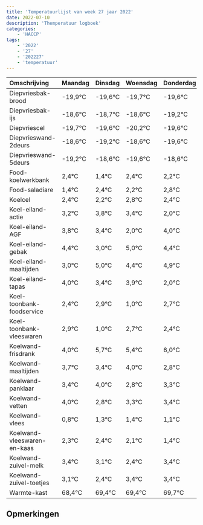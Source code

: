 ```yaml
---
title: 'Temperatuurlijst van week 27 jaar 2022'
date: 2022-07-10
description: 'Themperatuur logboek'
categories:
    - 'HACCP'
tags:
    - '2022'
    - '27'
    - '202227'
    - 'temperatuur'
---
```

|Omschrijving|Maandag|Dinsdag|Woensdag|Donderdag|Vrijdag|Zaterdag|Zondag|
|:---|:---|:---|:---|:---|:---|:---|:---|
|Diepvriesbak-brood|-19,9°C|-19,6°C|-19,7°C|-19,6°C|-20,2°C|-19,6°C|-20,6°C|
|Diepvriesbak-ijs|-18,6°C|-18,7°C|-18,6°C|-19,2°C|-18,6°C|-19,6°C|-18,6°C|
|Diepvriescel|-19,7°C|-19,6°C|-20,2°C|-19,6°C|-20,6°C|-19,6°C|-19,8°C|
|Diepvrieswand-2deurs|-18,6°C|-19,2°C|-18,6°C|-19,6°C|-18,6°C|-18,8°C|-18,2°C|
|Diepvrieswand-5deurs|-19,2°C|-18,6°C|-19,6°C|-18,6°C|-18,8°C|-18,2°C|-18,6°C|
|Food-koelwerkbank|2,4°C|1,4°C|2,4°C|2,2°C|2,8°C|2,4°C|1,0°C|
|Food-saladiare|1,4°C|2,4°C|2,2°C|2,8°C|2,4°C|1,0°C|3,0°C|
|Koelcel|2,4°C|2,2°C|2,8°C|2,4°C|1,0°C|3,0°C|2,4°C|
|Koel-eiland-actie|3,2°C|3,8°C|3,4°C|2,0°C|4,0°C|3,4°C|3,9°C|
|Koel-eiland-AGF|3,8°C|3,4°C|2,0°C|4,0°C|3,4°C|3,9°C|2,0°C|
|Koel-eiland-gebak|4,4°C|3,0°C|5,0°C|4,4°C|4,9°C|3,0°C|4,7°C|
|Koel-eiland-maaltijden|3,0°C|5,0°C|4,4°C|4,9°C|3,0°C|4,7°C|4,4°C|
|Koel-eiland-tapas|4,0°C|3,4°C|3,9°C|2,0°C|3,7°C|3,4°C|4,0°C|
|Koel-toonbank-foodservice|2,4°C|2,9°C|1,0°C|2,7°C|2,4°C|3,0°C|1,8°C|
|Koel-toonbank-vleeswaren|2,9°C|1,0°C|2,7°C|2,4°C|3,0°C|1,8°C|2,3°C|
|Koelwand-frisdrank|4,0°C|5,7°C|5,4°C|6,0°C|4,8°C|5,3°C|5,4°C|
|Koelwand-maaltijden|3,7°C|3,4°C|4,0°C|2,8°C|3,3°C|3,4°C|3,1°C|
|Koelwand-panklaar|3,4°C|4,0°C|2,8°C|3,3°C|3,4°C|3,1°C|2,4°C|
|Koelwand-vetten|4,0°C|2,8°C|3,3°C|3,4°C|3,1°C|2,4°C|3,4°C|
|Koelwand-vlees|0,8°C|1,3°C|1,4°C|1,1°C|0,4°C|1,4°C|1,4°C|
|Koelwand-vleeswaren-en-kaas|2,3°C|2,4°C|2,1°C|1,4°C|2,4°C|2,4°C|2,7°C|
|Koelwand-zuivel-melk|3,4°C|3,1°C|2,4°C|3,4°C|3,4°C|3,7°C|3,2°C|
|Koelwand-zuivel-toetjes|3,1°C|2,4°C|3,4°C|3,4°C|3,7°C|3,2°C|2,8°C|
|Warmte-kast|68,4°C|69,4°C|69,4°C|69,7°C|69,2°C|68,8°C|69,9°C|

## Opmerkingen


